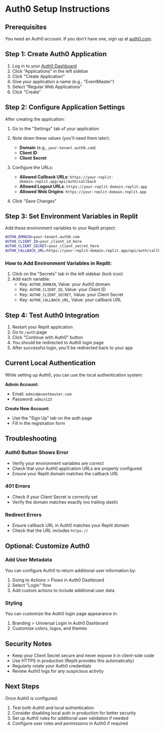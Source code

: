 # Auth0 Setup Instructions

## Prerequisites
You need an Auth0 account. If you don't have one, sign up at [auth0.com](https://auth0.com).

## Step 1: Create Auth0 Application

1. Log in to your [Auth0 Dashboard](https://manage.auth0.com)
2. Click "Applications" in the left sidebar
3. Click "Create Application"
4. Give your application a name (e.g., "EventMaster")
5. Select "Regular Web Applications"
6. Click "Create"

## Step 2: Configure Application Settings

After creating the application:

1. Go to the "Settings" tab of your application
2. Note down these values (you'll need them later):
   - **Domain** (e.g., `your-tenant.auth0.com`)
   - **Client ID** 
   - **Client Secret**

3. Configure the URLs:
   - **Allowed Callback URLs**: `https://your-replit-domain.replit.app/api/auth/callback`
   - **Allowed Logout URLs**: `https://your-replit-domain.replit.app`
   - **Allowed Web Origins**: `https://your-replit-domain.replit.app`

4. Click "Save Changes"

## Step 3: Set Environment Variables in Replit

Add these environment variables to your Replit project:

```bash
AUTH0_DOMAIN=your-tenant.auth0.com
AUTH0_CLIENT_ID=your_client_id_here
AUTH0_CLIENT_SECRET=your_client_secret_here
AUTH0_CALLBACK_URL=https://your-replit-domain.replit.app/api/auth/callback
```

### How to Add Environment Variables in Replit:

1. Click on the "Secrets" tab in the left sidebar (lock icon)
2. Add each variable:
   - Key: `AUTH0_DOMAIN`, Value: your Auth0 domain
   - Key: `AUTH0_CLIENT_ID`, Value: your Client ID
   - Key: `AUTH0_CLIENT_SECRET`, Value: your Client Secret
   - Key: `AUTH0_CALLBACK_URL`, Value: your callback URL

## Step 4: Test Auth0 Integration

1. Restart your Replit application
2. Go to `/auth` page
3. Click "Continue with Auth0" button
4. You should be redirected to Auth0 login page
5. After successful login, you'll be redirected back to your app

## Current Local Authentication

While setting up Auth0, you can use the local authentication system:

**Admin Account:**
- Email: `admin@eventmaster.com`
- Password: `admin123`

**Create New Account:**
- Use the "Sign Up" tab on the auth page
- Fill in the registration form

## Troubleshooting

### Auth0 Button Shows Error
- Verify your environment variables are correct
- Check that your Auth0 application URLs are properly configured
- Ensure your Replit domain matches the callback URL

### 401 Errors
- Check if your Client Secret is correctly set
- Verify the domain matches exactly (no trailing slash)

### Redirect Errors
- Ensure callback URL in Auth0 matches your Replit domain
- Check that the URL includes `https://`

## Optional: Customize Auth0

### Add User Metadata
You can configure Auth0 to return additional user information by:
1. Going to Actions > Flows in Auth0 Dashboard
2. Select "Login" flow
3. Add custom actions to include additional user data

### Styling
You can customize the Auth0 login page appearance in:
1. Branding > Universal Login in Auth0 Dashboard
2. Customize colors, logos, and themes

## Security Notes

- Keep your Client Secret secure and never expose it in client-side code
- Use HTTPS in production (Replit provides this automatically)
- Regularly rotate your Auth0 credentials
- Review Auth0 logs for any suspicious activity

## Next Steps

Once Auth0 is configured:
1. Test both Auth0 and local authentication
2. Consider disabling local auth in production for better security
3. Set up Auth0 rules for additional user validation if needed
4. Configure user roles and permissions in Auth0 if required